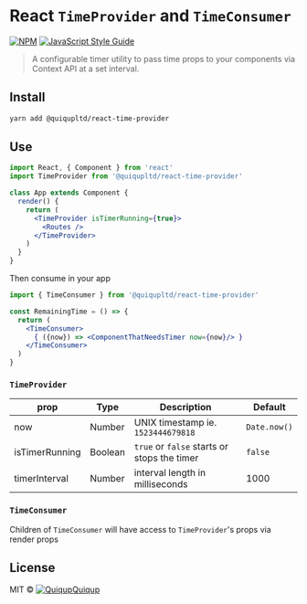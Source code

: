 # React `TimeProvider` and `TimeConsumer`

[![NPM](https://img.shields.io/npm/v/@quiqupltd/react-time-provider.svg)](https://www.npmjs.com/package/@quiqupltd/react-time-provider) [![JavaScript Style Guide](https://img.shields.io/badge/code_style-standard-brightgreen.svg)](https://standardjs.com)

> A configurable timer utility to pass time props to your components via Context API at a set interval.

## Install

```bash
yarn add @quiqupltd/react-time-provider
```

## Use
```jsx
import React, { Component } from 'react'
import TimeProvider from '@quiqupltd/react-time-provider'

class App extends Component {
  render() {
    return (
      <TimeProvider isTimerRunning={true}>
        <Routes />
      </TimeProvider>
    )
  }
}
```
Then consume in your app
```jsx
import { TimeConsumer } from '@quiqupltd/react-time-provider'

const RemainingTime = () => {
  return (
    <TimeConsumer>
      { ({now}) => <ComponentThatNeedsTimer now={now}/> }
    </TimeConsumer>
  )
}
```

### `TimeProvider`

| prop  | Type | Description | Default |
| ------------- | ------------- |------------- |------------- |
| now | Number | UNIX timestamp ie. `1523444679818` | `Date.now()` |
| isTimerRunning | Boolean | `true` or `false` starts or stops the timer | `false` |
| timerInterval | Number | interval length in milliseconds | 1000 |

### `TimeConsumer`

Children of `TimeConsumer` will have access to `TimeProvider`'s props via render props


## License

MIT © [![Quiqup](https://avatars3.githubusercontent.com/u/7002399?s=16)Quiqup](https://github.com/QuiqUpLTD)
